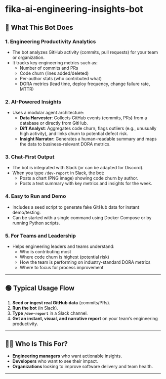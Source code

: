 # fika-ai-engineering-insights-bot

## 🚀 What This Bot Does

### 1. **Engineering Productivity Analytics**
- The bot analyzes GitHub activity (commits, pull requests) for your team or organization.
- It tracks key engineering metrics such as:
  - Number of commits and PRs
  - Code churn (lines added/deleted)
  - Per-author stats (who contributed what)
  - DORA metrics (lead time, deploy frequency, change failure rate, MTTR)

### 2. **AI-Powered Insights**
- Uses a modular agent architecture:
  - **Data Harvester**: Collects GitHub events (commits, PRs) from a database or directly from GitHub.
  - **Diff Analyst**: Aggregates code churn, flags outliers (e.g., unusually high activity), and links churn to potential defect risk.
  - **Insight Narrator**: Generates a human-readable summary and maps the data to business-relevant DORA metrics.

### 3. **Chat-First Output**
- The bot is integrated with Slack (or can be adapted for Discord).
- When you type `/dev-report` in Slack, the bot:
  - Posts a chart (PNG image) showing code churn by author.
  - Posts a text summary with key metrics and insights for the week.

### 4. **Easy to Run and Demo**
- Includes a seed script to generate fake GitHub data for instant demo/testing.
- Can be started with a single command using Docker Compose or by running Python scripts.

### 5. **For Teams and Leadership**
- Helps engineering leaders and teams understand:
  - Who is contributing most
  - Where code churn is highest (potential risk)
  - How the team is performing on industry-standard DORA metrics
  - Where to focus for process improvement

---

## 🟢 Typical Usage Flow

1. **Seed or ingest real GitHub data** (commits/PRs).
2. **Run the bot** (in Slack).
3. **Type `/dev-report`** in a Slack channel.
4. **Get an instant, visual, and narrative report** on your team’s engineering productivity.

---

## 🧑‍💻 Who Is This For?

- **Engineering managers** who want actionable insights.
- **Developers** who want to see their impact.
- **Organizations** looking to improve software delivery and team health.

---
